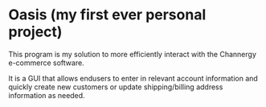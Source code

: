 # Oasis (my first ever personal project)

This program is my solution to more efficiently interact with the Channergy e-commerce software. 

It is a GUI that allows endusers to enter in relevant account information and quickly create new customers or update shipping/billing address information as needed. 



